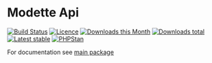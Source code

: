 # Modette Api

[![Build Status](https://img.shields.io/travis/modette/core-ext-api.svg?style=flat-square)](https://travis-ci.org/modette/core-ext-api)
[![Licence](https://img.shields.io/packagist/l/modette/core-ext-api.svg?style=flat-square)](https://packagist.org/packages/modette/core-ext-api)
[![Downloads this Month](https://img.shields.io/packagist/dm/modette/core-ext-api.svg?style=flat-square)](https://packagist.org/packages/modette/core-ext-api)
[![Downloads total](https://img.shields.io/packagist/dt/modette/core-ext-api.svg?style=flat-square)](https://packagist.org/packages/modette/core-ext-api)
[![Latest stable](https://img.shields.io/packagist/v/modette/core-ext-api.svg?style=flat-square)](https://packagist.org/packages/modette/core-ext-api)
[![PHPStan](https://img.shields.io/badge/PHPStan-enabled-brightgreen.svg?style=flat)](https://github.com/phpstan/phpstan)

For documentation see [main package](https://github.com/modette/modette)
